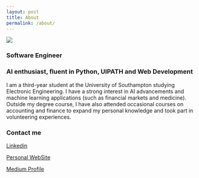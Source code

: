 ```yaml
---
layout: post
title: About
permalink: /about/
---
```


![](https://scontent-lhr3-1.xx.fbcdn.net/v/t31.0-8/c1.0.1437.1437a/22792160_1385248258239263_7670735862034380592_o.jpg?_nc_cat=100&_nc_ht=scontent-lhr3-1.xx&oh=b606f68c343db93948f52ec8011b0f9c&oe=5D298AC2)
<span class="figcaption_hack">

### Software Engineer
### AI enthusiast, fluent in Python, UIPATH and Web Development

I am a third-year student at the University of Southampton studying Electronic Engineering. I have a strong interest in AI advancements and machine learning applications (such as financial markets and medicine). Outside my degree course, I have also attended occasional courses on accounting and finance to expand my personal knowledge and took part in volunteering experiences.

### Contact me

[Linkedin](https://www.linkedin.com/in/pier-paolo-ippolito-202917146/)

[Personal WebSite](https://pierpaolo28.github.io./)

[Medium Profile](https://medium.com/@pierpaoloippolito28)
